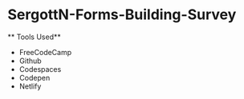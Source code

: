 # SergottN-Forms-Building-Survey

** Tools Used**

* FreeCodeCamp
* Github
* Codespaces
* Codepen
* Netlify
